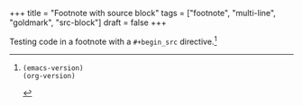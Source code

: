+++
title = "Footnote with source block"
tags = ["footnote", "multi-line", "goldmark", "src-block"]
draft = false
+++

Testing code in a footnote with a `#+begin_src` directive.[^fn:1]

[^fn:1]: ```elisp
    (emacs-version)
    (org-version)
    ```
